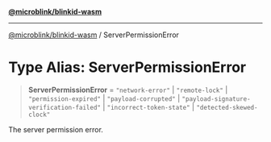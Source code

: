[**@microblink/blinkid-wasm**](../README.md)

***

[@microblink/blinkid-wasm](../README.md) / ServerPermissionError

# Type Alias: ServerPermissionError

> **ServerPermissionError** = `"network-error"` \| `"remote-lock"` \| `"permission-expired"` \| `"payload-corrupted"` \| `"payload-signature-verification-failed"` \| `"incorrect-token-state"` \| `"detected-skewed-clock"`

The server permission error.
